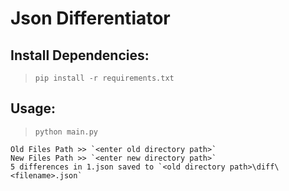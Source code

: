 # Json Differentiator
## Install Dependencies:
>`pip install -r requirements.txt`
## Usage:
>`python main.py`
```
Old Files Path >> `<enter old directory path>`  
New Files Path >> `<enter new directory path>`  
5 differences in 1.json saved to `<old directory path>\diff\<filename>.json`
```